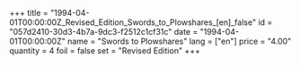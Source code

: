 +++
title = "1994-04-01T00:00:00Z_Revised_Edition_Swords_to_Plowshares_[en]_false"
id = "057d2410-30d3-4b7a-9dc3-f2512c1cf31c"
date = "1994-04-01T00:00:00Z"
name = "Swords to Plowshares"
lang = ["en"]
price = "4.00"
quantity = 4
foil = false
set = "Revised Edition"
+++
